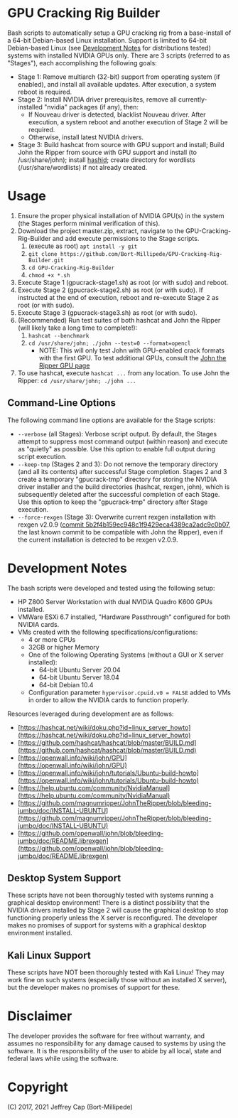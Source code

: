 # GPU Cracking Rig Builder
Bash scripts to automatically setup a GPU cracking rig from a base-install of a 64-bit Debian-based Linux installation. Support is limited to 64-bit Debian-based Linux (see [Development Notes](#development-notes) for distributions tested) systems with installed NVIDIA GPUs only. There are 3 scripts (referred to as "Stages"), each accomplishing the following goals:

* Stage 1: Remove multiarch (32-bit) support from operating system (if enabled), and install all available updates. After execution, a system reboot is required.
* Stage 2: Install NVIDIA driver prerequisites, remove all currently-installed "nvidia" packages (if any), then:
	* If Nouveau driver is detected, blacklist Nouveau driver. After execution, a system reboot and another execution of Stage 2 will be required.
	* Otherwise, install latest NVIDIA drivers.
* Stage 3: Build hashcat from source with GPU support and install; Build John the Ripper from source with GPU support and install (to /usr/share/john); install [hashid](https://github.com/psypanda/hashID); create directory for wordlists (/usr/share/wordlists) if not already created.

# Usage
1. Ensure the proper physical installation of NVIDIA GPU(s) in the system (the Stages perform minimal verification of this).
2. Download the project master.zip, extract, navigate to the GPU-Cracking-Rig-Builder and add execute permissions to the Stage scripts.
	1. (execute as root) ```apt install -y git```
	2. ```git clone https://github.com/Bort-Millipede/GPU-Cracking-Rig-Builder.git```
	3. ```cd GPU-Cracking-Rig-Builder```
	4. ```chmod +x *.sh```
3. Execute Stage 1 (gpucrack-stage1.sh) as root (or with sudo) and reboot.
4. Execute Stage 2 (gpucrack-stage2.sh) as root (or with sudo). If instructed at the end of execution, reboot and re-execute Stage 2 as root (or with sudo).
5. Execute Stage 3 (gpucrack-stage3.sh) as root (or with sudo).
6. (Recommended) Run test suites of both hashcat and John the Ripper (will likely take a long time to complete!):
	1. ```hashcat --benchmark```
	2. ```cd /usr/share/john; ./john --test=0 --format=opencl```
		* NOTE: This will only test John with GPU-enabled crack formats with the first GPU. To test additional GPUs, consult the [John the Ripper GPU page](https://openwall.info/wiki/john/GPU)
7. To use hashcat, execute ```hashcat ...``` from any location. To use John the Ripper: ```cd /usr/share/john; ./john ...```

## Command-Line Options
The following command line options are available for the Stage scripts:
* ```--verbose``` (all Stages): Verbose script output. By default, the Stages attempt to suppress most command output (within reason) and execute as "quietly" as possible. Use this option to enable full output during script execution.
* ```--keep-tmp``` (Stages 2 and 3): Do not remove the temporary directory (and all its contents) after successful Stage completion. Stages 2 and 3 create a temporary "gpucrack-tmp" directory for storing the NVIDIA driver installer and the build directories (hashcat, rexgen, john), which is subsequently deleted after the successful completion of each Stage. Use this option to keep the "gpucrack-tmp" directory after Stage execution.
* ```--force-rexgen``` (Stage 3): Overwrite current rexgen installation with rexgen v2.0.9 ([commit 5b2f4b159ec948c1f9429eca4389ca2adc9c0b07](https://github.com/janstarke/rexgen/tree/5b2f4b159ec948c1f9429eca4389ca2adc9c0b07), the last known commit to be compatible with John the Ripper), even if the current installation is detected to be rexgen v2.0.9.

# Development Notes
The bash scripts were developed and tested using the following setup:

* HP Z800 Server Workstation with dual NVIDIA Quadro K600 GPUs installed.
* VMWare ESXi 6.7 installed, "Hardware Passthrough" configured for both NVIDIA cards.
* VMs created with the following specifications/configurations:
	* 4 or more CPUs
	* 32GB or higher Memory
	* One of the following Operating Systems (without a GUI or X server installed):
		* 64-bit Ubuntu Server 20.04
		* 64-bit Ubuntu Server 18.04
		* 64-bit Debian 10.4
	* Configuration parameter ```hypervisor.cpuid.v0 = FALSE``` added to VMs in order to allow the NVIDIA cards to function properly.

Resources leveraged during development are as follows:

* [https://hashcat.net/wiki/doku.php?id=linux_server_howto](https://hashcat.net/wiki/doku.php?id=linux_server_howto)
* [https://github.com/hashcat/hashcat/blob/master/BUILD.md](https://github.com/hashcat/hashcat/blob/master/BUILD.md)
* [https://openwall.info/wiki/john/GPU](https://openwall.info/wiki/john/GPU)
* [https://openwall.info/wiki/john/tutorials/Ubuntu-build-howto](https://openwall.info/wiki/john/tutorials/Ubuntu-build-howto)
* [https://help.ubuntu.com/community/NvidiaManual](https://help.ubuntu.com/community/NvidiaManual)
* [https://github.com/magnumripper/JohnTheRipper/blob/bleeding-jumbo/doc/INSTALL-UBUNTU](https://github.com/magnumripper/JohnTheRipper/blob/bleeding-jumbo/doc/INSTALL-UBUNTU)
* [https://github.com/openwall/john/blob/bleeding-jumbo/doc/README.librexgen](https://github.com/openwall/john/blob/bleeding-jumbo/doc/README.librexgen)

## Desktop System Support
These scripts have not been thoroughly tested with systems running a graphical desktop environment! There is a distinct possibility that the NVIDIA drivers installed by Stage 2 will cause the graphical desktop to stop functioning properly unless the X server is reconfigured. The developer makes no promises of support for systems with a graphical desktop environment installed.

## Kali Linux Support
These scripts have NOT been thoroughly tested with Kali Linux! They may work fine on such systems (especially those without an installed X server), but the developer makes no promises of support for these.

# Disclaimer
The developer provides the software for free without warranty, and assumes no responsibility for any damage caused to systems by using the software. It is the responsibility of the user to abide by all local, state and federal laws while using the software.

# Copyright
(C) 2017, 2021 Jeffrey Cap (Bort-Millipede)

